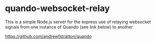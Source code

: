 # quando-websocket-relay

This is a simple Node.js server for the express use of relaying websocket signals from one instance of Quando (see link below) to another.

https://github.com/andrewfstratton/quando
